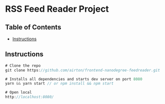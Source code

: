 # RSS Feed Reader Project

## Table of Contents

- [Instructions](#instructions)

## Instructions

```js
# Clone the repo
git clone https://github.com/airton/frontend-nanodegree-feedreader.git

# Installs all dependencies and starts dev server on port 8080
yarn && yarn start // or npm install && npm start

# Open local
http://localhost:8080/
```

